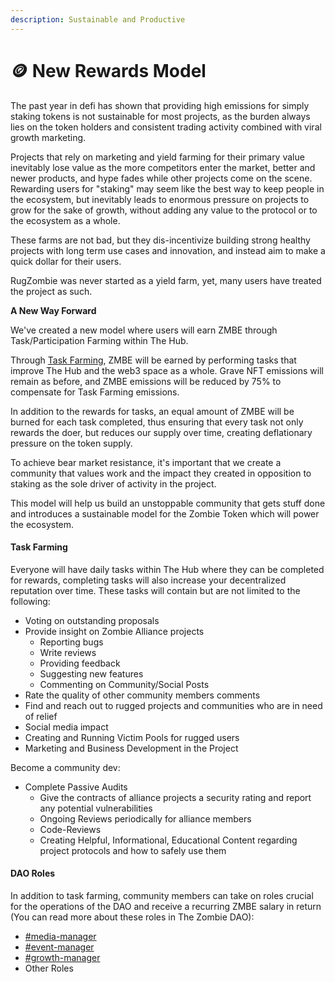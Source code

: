 ```yaml
---
description: Sustainable and Productive
---
```


# 🪙 New Rewards Model

The past year in defi has shown that providing high emissions for simply staking tokens is not sustainable for most projects, as the burden always lies on the token holders and consistent trading activity combined with viral growth marketing.

Projects that rely on marketing and yield farming for their primary value inevitably lose value as the more competitors enter the market, better and newer products, and hype fades while other projects come on the scene. Rewarding users for "staking" may seem like the best way to keep people in the ecosystem, but inevitably leads to enormous pressure on projects to grow for the sake of growth, without adding any value to the protocol or to the ecosystem as a whole.&#x20;

These farms are not bad, but they dis-incentivize building strong healthy projects with long term use cases and innovation, and instead aim to make a quick dollar for their users.&#x20;

RugZombie was never started as a yield farm, yet, many users have treated the project as such.&#x20;

**A New Way Forward**&#x20;

&#x20;We've created a new model where users will earn ZMBE through Task/Participation Farming within The Hub.&#x20;

Through [Task Farming](new-rewards-model.md#task-farming), ZMBE will be earned by performing tasks that improve The Hub and the web3 space as a whole. Grave NFT emissions will remain as before, and ZMBE emissions will be reduced by 75% to compensate for Task Farming emissions.&#x20;

In addition to the rewards for tasks, an equal amount of ZMBE will be burned for each task completed, thus ensuring that every task not only rewards the doer, but reduces our supply over time, creating deflationary pressure on the token supply.

To achieve bear market resistance, it's important that we create a community that values work and the impact they created in opposition to staking as the sole driver of activity in the project.

&#x20;This model will help us build an unstoppable community that gets stuff done and introduces a sustainable model for the Zombie Token which will power the ecosystem.

#### Task Farming

Everyone will have daily tasks within The Hub where they can be completed for rewards, completing tasks will also increase your decentralized reputation over time. These tasks will contain but are not limited to the following:

* Voting on outstanding proposals
* Provide insight on Zombie Alliance projects
  * Reporting bugs
  * Write reviews
  * Providing feedback
  * Suggesting new features
  * Commenting on Community/Social Posts
* Rate the quality of other community members comments
* Find and reach out to rugged projects and communities who are in need of relief
* Social media impact
* Creating and Running Victim Pools for rugged users
* Marketing and Business Development in the Project

Become a community dev:

* Complete Passive Audits
  * Give the contracts of alliance projects a security rating and report any potential vulnerabilities
  * Ongoing Reviews periodically for alliance members
  * Code-Reviews
  * Creating Helpful, Informational, Educational Content regarding project protocols and how to safely use them&#x20;

#### DAO Roles

In addition to task farming, community members can take on roles crucial for the operations of the DAO and receive a recurring ZMBE salary in return (You can read more about these roles in The Zombie DAO):

* [#media-manager](the-zombie-dao.md#media-manager "mention")
* [#event-manager](the-zombie-dao.md#event-manager "mention")
* [#growth-manager](the-zombie-dao.md#growth-manager "mention")
* Other Roles











